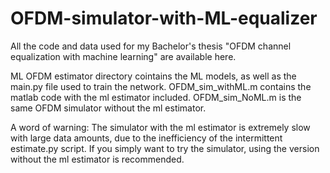 # OFDM-simulator-with-ML-equalizer
All the code and data used for my Bachelor's thesis "OFDM channel equalization with machine learning" are available here.

ML OFDM estimator directory cointains the ML models, as well as the main.py file used to train the network.
OFDM_sim_withML.m contains the matlab code with the ml estimator included.
OFDM_sim_NoML.m is the same OFDM simulator without the ml estimator.

A word of warning: The simulator with the ml estimator is extremely slow with large data amounts, due to the inefficiency of the intermittent estimate.py script.
If you simply want to try the simulator, using the version without the ml estimator is recommended.
